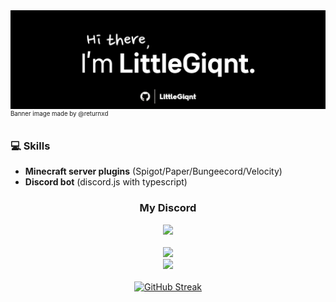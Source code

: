 <img src="https://github.com/littlegiqnt/littlegiqnt/blob/main/banner.png?raw=true" />
<sup><sup>Banner image made by @returnxd</sup></sup>

### 💻 Skills
- **Minecraft server plugins** (Spigot/Paper/Bungeecord/Velocity)
- **Discord bot** (discord.js with typescript)

<div align="center">
  <h3>My Discord</h3>
  <a href="https://discord.com/users/454927000490999809">
    <img src="https://lanyard.cnrad.dev/api/454927000490999809?showDisplayName=true&idleMessage=Doin'%20nothing%20special%20rn%20:P">
  </a>
  <br /><br />
  <a href="https://skillicons.dev">
    <img height=30 src="https://skillicons.dev/icons?i=js,ts,nodejs,java,kotlin,python,c,cpp,html,css,tailwind,php" />
    <br />
    <img height=30 src="https://skillicons.dev/icons?i=aws,nginx,git,github,vscode,idea,vim,docker,kubernetes,mysql,mongodb,postgres" />
  </a>
  <br /><br />
  <a href="https://git.io/streak-stats">
    <picture>
      <source
        srcset="https://streak-stats.demolab.com?user=littlegiqnt&theme=tokyonight"
        media="(prefers-color-scheme: dark)"
      />
      <source
        srcset="https://streak-stats.demolab.com?user=littlegiqnt"
        media="(prefers-color-scheme: light), (prefers-color-scheme: no-preference)"
      />
      <img height=200 alt="GitHub Streak" />
    </picture>
  </a>
</div>
